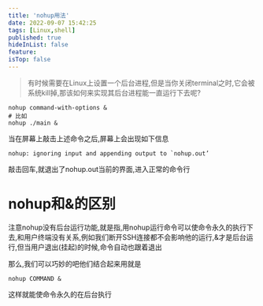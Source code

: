 ```yaml
---
title: 'nohup用法'
date: 2022-09-07 15:42:25
tags: [Linux,shell]
published: true
hideInList: false
feature: 
isTop: false
---
```

>有时候需要在Linux上设置一个后台进程,但是当你关闭terminal之时,它会被系统kill掉,那该如何来实现其后台进程能一直运行下去呢?

```shell
nohup command-with-options &
# 比如
nohup ./main &
```

当在屏幕上敲击上述命令之后,屏幕上会出现如下信息
```shell
nohup: ignoring input and appending output to `nohup.out’
```
敲击回车,就退出了nohup.out当前的界面,进入正常的命令行

# nohup和&的区别

注意nohup没有后台运行功能,就是指,用nohup运行命令可以使命令永久的执行下去,和用户终端没有关系,例如我们断开SSH连接都不会影响他的运行,&才是后台运行,但当用户退出(挂起)的时候,命令自动也跟着退出

那么,我们可以巧妙的吧他们结合起来用就是
```
nohup COMMAND &
```
这样就能使命令永久的在后台执行